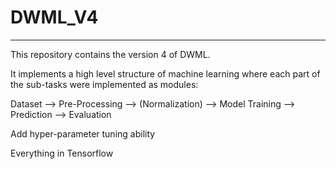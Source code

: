 # DWML_V4
------------------------
This repository contains the version 4 of DWML.

It implements a high level structure of machine learning where each part of the sub-tasks were implemented as modules:

  Dataset --> Pre-Processing --> (Normalization) --> Model Training --> Prediction --> Evaluation

Add hyper-parameter tuning ability

Everything in Tensorflow
